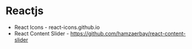 # Reactjs
  - React Icons - react-icons.github.io
  - React Content Slider - https://github.com/hamzaerbay/react-content-slider